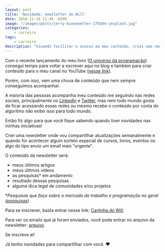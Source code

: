```yaml
---
layout: post
title: 'Novidade: newsletter do Will'
date: 2018-11-16 11:49 -0200
image: "/images/posts/jerry-kiesewetter-179264-unsplash.jpg"
categories:
    - carreira
tags:
    - carreira
description: "Visando facilitar o acesso ao meu conteúdo, criei uma newsletter para quem quer ficar sempre atualizado(a)."
---
```

Com o recente lançamento do meu livro ([O universo da programação](https://bit.ly/universo-da-programacao)) consegui tempo para voltar a escrever aqui no blog e também para criar conteúdo para o meu canal no YouTube ([nesse link](https://bit.ly/will-tube)).

Porém, com isso, vem uma chuva de conteúdo que nem sempre conseguimos acompanhar.

A maioria das pessoas acompanha meu conteúdo me seguindo nas redes sociais, principalmente no [LinkedIn](https://www.linkedin.com/in/william-oliveira) e [Twitter](https://twitter.com/etc_william), mas nem todo mundo gosta de ficar acessando essas redes ou mesmo recebe o conteúdo por conta do algoritmo não exibir isso para todo mundo.

Então fiz algo para que você fique sabendo quando tiver novidades nas minhas iniciativas!

Criei uma newsletter onde vou compartilhar atualizações semanalmente e quando for acontecer algum sorteio especial de cursos, livros, eventos ou algo do tipo envio um email mais "urgente".

O conteúdo da newsletter será:

- meus últimos artigos
- meus últimos vídeos
- as pesquisas* em andamento
- resultado dessas pesquisas
- alguma dica legal de comunidades e/ou projetos


**Pesquisas que faço sobre o mercado de trabalho e programação no geral ([pesquisas](/pesquisas)).*

Para se inscrever, basta entrar nesse link: [Cartinha do Will](https://bit.ly/cartinha-do-will).

Para ver os emails que já foram enviados, você pode entrar no arquivo da newsletter: [arquivo](https://us15.campaign-archive.com/home/?u=f08be7ffa819062c5f89d9a9d&id=475c0fe36c).

Se inscreve aí!

Já tenho novidades para compartilhar com você. :heart:

